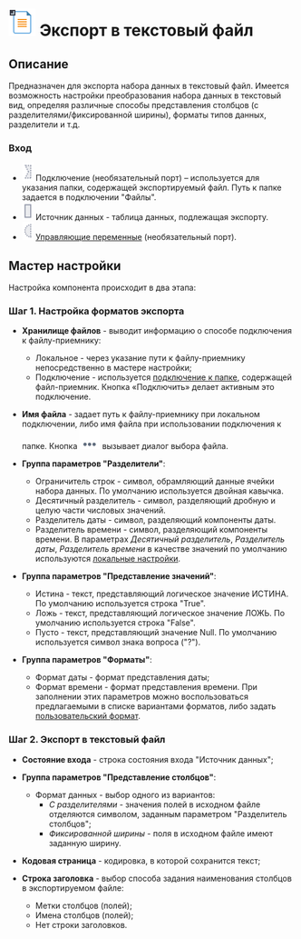 # ![](../../images/icons/vendors/exporttextfile.svg) Экспорт в текстовый файл

## Описание

Предназначен для экспорта набора данных в текстовый файл. Имеется возможность настройки преобразования набора данных в текстовый вид, определяя различные способы представления столбцов (с разделителями/фиксированной ширины), форматы типов данных, разделители и т.д.

### Вход

* ![](../../images/icons/ports/optional_input_connection_inactive.svg) Подключение (необязательный порт) – используется для указания папки, содержащей экспортируемый файл. Путь к папке задается в подключении "Файлы".
* ![](../../images/icons/ports/input_table_inactive.svg) Источник данных - таблица данных, подлежащая экспорту.
* ![](../../images/icons/ports/optional_input_variable_inactive.svg) [Управляющие переменные](../../scenario/variables/control-variables.md) (необязательный порт).

## Мастер настройки

Настройка компонента происходит в два этапа:

### Шаг 1. Настройка форматов экспорта

* **Хранилище файлов** - выводит информацию о способе подключения к файлу-приемнику:
  * Локальное - через указание пути к файлу-приемнику непосредственно в мастере настройки;
  * Подключение - используется [подключение к папке](../connections/list/files.md), содержащей файл-приемник. Кнопка «Подключить» делает активным это подключение.

* **Имя файла** - задает путь к файлу-приемнику при локальном подключении, либо имя файла при использовании подключения к папке. Кнопка ![](../../media/app/icons/toolbar-18/browse.svg) вызывает диалог выбора файла.

* **Группа параметров "Разделители"**:
  * Ограничитель строк - символ, обрамляющий данные ячейки набора данных. По умолчанию используется двойная кавычка.
  * Десятичный разделитель - символ, разделяющий дробную и целую части числовых значений.
  * Разделитель даты - символ, разделяющий компоненты даты.
  * Разделитель времени - символ, разделяющий компоненты времени. В параметрах *Десятичный разделитель*, *Разделитель даты*, *Разделитель времени* в качестве значений по умолчанию используются [локальные настройки](../../scenario/local_settings.md).

* **Группа параметров "Представление значений"**:
  * Истина - текст, представляющий логическое значение ИСТИНА. По умолчанию используется строка "True".
  * Ложь - текст, представляющий логическое значение ЛОЖЬ. По умолчанию используется строка "False".
  * Пусто - текст, представляющий значение Null. По умолчанию используется символ знака вопроса ("?").

* **Группа параметров "Форматы"**:
  * Формат даты - формат представления даты;
  * Формат времени - формат представления времени. При заполнении этих параметров можно воспользоваться предлагаемыми в списке вариантами форматов, либо задать [пользовательский формат](./txt_csv/datetime_formats.md).

### Шаг 2. Экспорт в текстовый файл

* **Состояние входа** - строка состояния входа "Источник данных";

* **Группа параметров "Представление столбцов"**:
  * Формат данных - выбор одного из вариантов:
    * *С разделителями* - значения полей в исходном файле отделяются символом, заданным параметром "Разделитель столбцов";
    * *Фиксированной ширины* - поля в исходном файле имеют заданную ширину.

* **Кодовая страница** - кодировка, в которой сохранится текст;

* **Строка заголовка** - выбор способа задания наименования столбцов в экспортируемом файле:
  * Метки столбцов (полей);
  * Имена столбцов (полей);
  * Нет строки заголовков.

